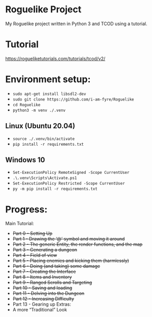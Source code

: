 # Roguelike Project
My Roguelike project written in Python 3 and TCOD using a tutorial.

# Tutorial
https://rogueliketutorials.com/tutorials/tcod/v2/

# Environment setup:
- `sudo apt-get install libsdl2-dev`
- `sudo git clone https://github.com/i-am-fyre/Roguelike`
- `cd Roguelike`
- `python3 -m venv ./.venv`

## Linux (Ubuntu 20.04)
- `source ./.venv/bin/activate`
- `pip install -r requirements.txt`

## Windows 10
- `Set-ExecutionPolicy RemoteSigned -Scope CurrentUser`
- `.\.venv\Scripts\Activate.ps1`
- `Set-ExecutionPolicy Restricted -Scope CurrentUser`
- `py -m pip install -r requirements.txt`


# Progress:
Main Tutorial:
- ~~Part 0 - Setting Up~~
- ~~Part 1 - Drawing the ‘@’ symbol and moving it around~~
- ~~Part 2 - The generic Entity, the render functions, and the map~~
- ~~Part 3 - Generating a dungeon~~
- ~~Part 4 - Field of view~~
- ~~Part 5 - Placing enemies and kicking them (harmlessly)~~
- ~~Part 6 - Doing (and taking) some damage~~
- ~~Part 7 - Creating the Interface~~
- ~~Part 8 - Items and Inventory~~
- ~~Part 9 - Ranged Scrolls and Targeting~~
- ~~Part 10 - Saving and loading~~
- ~~Part 11 - Delving into the Dungeon~~
- ~~Part 12 - Increasing Difficulty~~
- Part 13 - Gearing up
Extras:
- A more “Traditional” Look